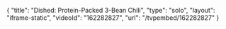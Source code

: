 {
    "title": "Dished: Protein-Packed 3-Bean Chili",
    "type": "solo",
    "layout": "iframe-static",
    "videoId": "162282827",
    "url": "\/tvpembed\/162282827"
}